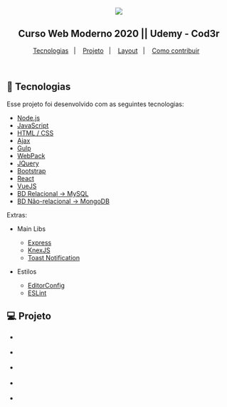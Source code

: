 <h1 align="center">
    <img src="https://thinkific-import.s3.amazonaws.com/220759/5HC5aM3QTmahIL9VM5Fy_Notebook%20Cod3r%20-%20FINAL.jpg" />
</h1>

<h2 align="center">
  Curso Web Moderno 2020 || Udemy - Cod3r
</h2>

<p align="center">
  <a href="#rocket-tecnologias">Tecnologias</a>&nbsp;&nbsp;&nbsp;|&nbsp;&nbsp;&nbsp;
  <a href="#-projeto">Projeto</a>&nbsp;&nbsp;&nbsp;|&nbsp;&nbsp;&nbsp;
  <a href="#-layout">Layout</a>&nbsp;&nbsp;&nbsp;|&nbsp;&nbsp;&nbsp;
  <a href="#-como-contribuir">Como contribuir</a>&nbsp;&nbsp;&nbsp;
</p>

<br>

## :rocket: Tecnologias

Esse projeto foi desenvolvido com as seguintes tecnologias:

- [Node.js](https://nodejs.org/en/)
- [JavaScript]()
- [HTML / CSS]()
- [Ajax](https://api.jquery.com/jquery.ajax/)
- [Gulp](https://gulpjs.com/)
- [WebPack](https://webpack.js.org/)
- [JQuery](https://jquery.com/)
- [Bootstrap](https://getbootstrap.com/docs/4.4/getting-started/introduction/)
- [React](https://reactjs.org)
- [VueJS](https://vuejs.org/)
- [BD Relacional -> MySQL](https://www.mysql.com/)
- [BD Não-relacional -> MongoDB](https://www.mongodb.com/)


Extras:

- Main Libs
  - [Express](https://expressjs.com/pt-br/)
  - [KnexJS](http://knexjs.org/)
  - [Toast Notification](https://github.com/jossmac/react-toast-notifications)

- Estilos
  - [EditorConfig](https://editorconfig.org/)
  - [ESLint](https://eslint.org/)
  

## 💻 Projeto

- []()

- []()

- []()

- []()

- []()
